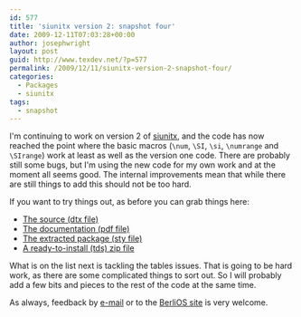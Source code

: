 ```yaml
---
id: 577
title: 'siunitx version 2: snapshot four'
date: 2009-12-11T07:03:28+00:00
author: josephwright
layout: post
guid: http://www.texdev.net/?p=577
permalink: /2009/12/11/siunitx-version-2-snapshot-four/
categories:
  - Packages
  - siunitx
tags:
  - snapshot
---
```

I'm continuing to work on version 2 of [siunitx](http://tug.ctan.org/cgi-bin/ctanPackageInformation.py?id=siunitx), and the code has now reached the point where the basic macros (`\num`, `\SI`, `\si`, `\numrange` and `\SIrange`) work at least as well as the version one code. There are probably still some bugs, but I'm using the new code for my own work and at the moment all seems good. The internal improvements mean that while there are still things to add this should not be too hard.

If you want to try things out, as before you can grab things here:

- [The  source (dtx file)](http://www.texdev.net/wp-content/uploads/2009/12/siunitx.dtx)
- [The  documentation (pdf file)](http://www.texdev.net/wp-content/uploads/2009/12/siunitx.pdf)
- [The  extracted package (sty file)](http://www.texdev.net/wp-content/uploads/2009/12/siunitx.sty)
- [A  ready-to-install (tds) zip file](http://www.texdev.net/wp-content/uploads/2009/12/siunitx.tds_.zip)

What is on the list next is tackling the tables issues. That is going to be hard work, as there are some complicated things to sort out. So I will probably add a few bits and pieces to the rest of the code at the same time.

As always, feedback by [e-mail](mailto:joseph.wright@morningstar2.co.uk) or to the [BerliOS site](http://developer.berlios.de/projects/siunitx/) is very welcome.
